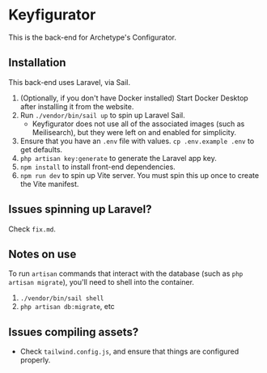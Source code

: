 # Keyfigurator

This is the back-end for Archetype's Configurator.

## Installation

This back-end uses Laravel, via Sail.

1. (Optionally, if you don't have Docker installed) Start Docker Desktop after installing it from the website.
2. Run `./vendor/bin/sail up` to spin up Laravel Sail.
    - Keyfigurator does not use all of the associated images (such as Meilisearch), but they were left on and enabled for simplicity.
3. Ensure that you have an `.env` file with values. `cp .env.example .env` to get defaults.
4. `php artisan key:generate` to generate the Laravel app key.
5. `npm install` to install front-end dependencies.
6. `npm run dev` to spin up Vite server. You must spin this up once to create the Vite manifest.

## Issues spinning up Laravel?

Check `fix.md`.

## Notes on use

To run `artisan` commands that interact with the database (such as `php artisan migrate`), you'll need to shell into the container.

1. `./vendor/bin/sail shell`
2. `php artisan db:migrate`, etc

## Issues compiling assets?

-   Check `tailwind.config.js`, and ensure that things are configured properly.
